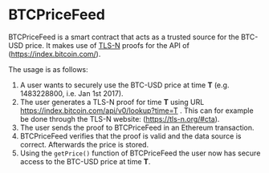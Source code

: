 # BTCPriceFeed

BTCPriceFeed is a smart contract that acts as a trusted source for the BTC-USD price. It makes use of [TLS-N](https://tls-n.org) proofs for the API of (https://index.bitcoin.com/).

The usage is as follows:
1. A user wants to securely use the BTC-USD price at time **T** (e.g. 1483228800, i.e. Jan 1st 2017).
2. The user generates a TLS-N proof for time **T** using URL https://index.bitcoin.com/api/v0/lookup?time=T . This can for example be done through the TLS-N website: (https://tls-n.org/#cta).
3. The user sends the proof to BTCPriceFeed in an Ethereum transaction.
4. BTCPriceFeed verifies that the proof is valid and the data source is correct. Afterwards the price is stored.
5. Using the `getPrice()` function of BTCPriceFeed the user now has secure access to the BTC-USD price at time **T**.
